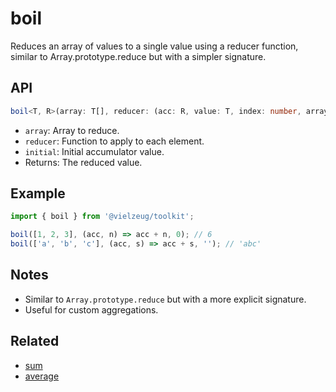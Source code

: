 # boil

Reduces an array of values to a single value using a reducer function, similar to Array.prototype.reduce but with a simpler signature.

## API

```ts
boil<T, R>(array: T[], reducer: (acc: R, value: T, index: number, array: T[]) => R, initial: R): R
```

- `array`: Array to reduce.
- `reducer`: Function to apply to each element.
- `initial`: Initial accumulator value.
- Returns: The reduced value.

## Example

```ts
import { boil } from '@vielzeug/toolkit';

boil([1, 2, 3], (acc, n) => acc + n, 0); // 6
boil(['a', 'b', 'c'], (acc, s) => acc + s, ''); // 'abc'
```

## Notes

- Similar to `Array.prototype.reduce` but with a more explicit signature.
- Useful for custom aggregations.

## Related

- [sum](./sum.md)
- [average](./average.md)
